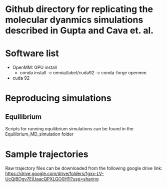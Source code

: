 # Github directory for replicating the molecular dyanmics simulations described in Gupta and Cava et. al.


# Software list
* OpenMM: GPU install
  * conda install -c omnia/label/cuda92 -c conda-forge openmm 
* cuda 92


# Reproducing simulations

## Equilibrium
Scripts for running equilibrium simulations can be found in the Equilibrium_MD_simulation folder


# Sample trajectories

Raw trajectory files can be downloaded from the following google drive link: https://drive.google.com/drive/folders/1gxx-LV-UcQjBOgv7EjUaacQPXLGO0H1l?usp=sharing
